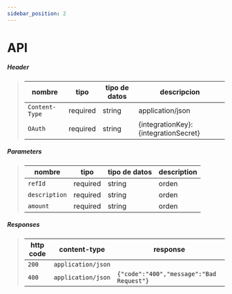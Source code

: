 ```yaml
---
sidebar_position: 2
---
```


# API


##### Header

> | nombre            |  tipo     | tipo de datos      | descripcion                     |
> |-------------------|-----------|----------------|-------------------------------------|
> | `Content-Type`    |  required | string         | application/json                    |
> | `OAuth`           |  required | string         | {integrationKey}:{integrationSecret}|

##### Parameters

> | nombre              |  tipo   | tipo de datos      | description                     |
> |-------------------|-----------|----------------|-------------------------------------|
> | `refId`           |  required | string         | orden       |
> | `description`     |  required | string         | orden       |
> | `amount`          |  required | string         | orden       |

##### Responses

> | http code     | content-type                      | response                                                            |
> |---------------|-----------------------------------|---------------------------------------------------------------------|
> | `200`         | `application/json`                |                                                                     |
> | `400`         | `application/json`                | `{"code":"400","message":"Bad Request"}`                            |
